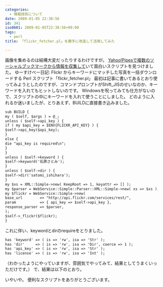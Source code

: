 ```yaml
---
categories:
  - 情報技術について
date: 2009-01-05 22:38:56
id: 341
iso8601: 2009-01-05T22:38:56+09:00
tags:
  - perl
title: 「flickr_fetcher.pl」を勝手に改造して活用してみた

---
```


<p>画像を集めるのは結構大変だったりするわけですが。
<a href="https://www.nqou.net/2009/01/03/232820">Yahoo!Pipesで複数のソーシャルブックマークから情報を収集して</a>いて面白いスクリプトを見つけました。
ゆーすけべー日記: Flickr からキーワードにマッチした写真を一括ダウンロードする Perl スクリプト「flickr_fetcher.pl」
最初は記事に書いてあるとおり使ってみようとしたのですが、コマンドプロンプトがShift_JISのせいなのか、キーワードを入れてもヒットしないのです。
Windowsを呪ってみても仕方がないので、スクリプトの中にキーワードを入れて使うことにしました。
どのように入れるか迷いましたが、とりあえず、BUILDに直接書き込みました。</p>

```default
sub BUILD {
my ( $self, $args ) = @_;
unless ( $self->api_key ) {
if ( my $api_key = $ENV{FLICKR_API_KEY} ) {
$self->api_key($api_key);
}
else {
die "api_key is required\n";
}
}
unless ( $self->keyword ) {
$self->keyword('石原さとみ');
}
unless ( $self->dir ) {
$self->dir('satomi_ishihara');
}
my $xs = XML::Simple->new( KeepRoot => 1, keyattr => [] );
my $parser = WebService::Simple::Parser::XML::Simple->new( xs => $xs );
my $flickr = WebService::Simple->new(
base_url        => "http://api.flickr.com/services/rest/",
param           => { api_key => $self->api_key },
response_parser => $parser,
);
$self->_flickr($flickr);
}
```

<p>これに伴い、keywordとdirのrequireをとりました。</p>

```default
has 'keyword' => ( is => 'rw', isa => 'Str' );
has 'dir'     => ( is => 'rw', isa => 'Dir', coerce => 1 );
has 'api_key' => ( is => 'rw', isa => 'Str' );
has 'license' => ( is => 'rw', isa => 'Int' );
```

<p>（わかったようにやっていますが、雰囲気でやってみて、結果としてうまくいっただけです。）
で、結果は以下のとおり。</p>

<p></p>

<p>いやいや。
便利なスクリプトをありがとうございます。</p>
    	